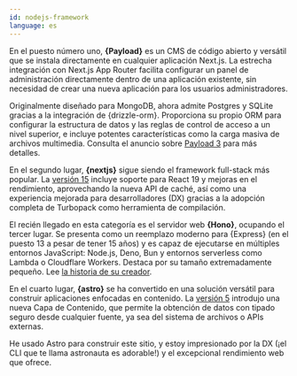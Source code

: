 ```yaml
---
id: nodejs-framework
language: es
---
```


En el puesto número uno, **{Payload}** es un CMS de código abierto y versátil que se instala directamente en cualquier aplicación Next.js. La estrecha integración con Next.js App Router facilita configurar un panel de administración directamente dentro de una aplicación existente, sin necesidad de crear una nueva aplicación para los usuarios administradores.

Originalmente diseñado para MongoDB, ahora admite Postgres y SQLite gracias a la integración de {drizzle-orm}. Proporciona su propio ORM para configurar la estructura de datos y las reglas de control de acceso a un nivel superior, e incluye potentes características como la carga masiva de archivos multimedia. Consulta el anuncio sobre [Payload 3](https://payloadcms.com/blog/payload-30-the-first-cms-that-installs-directly-into-any-nextjs-app) para más detalles.

En el segundo lugar, **{nextjs}** sigue siendo el framework full-stack más popular. La [versión 15](https://nextjs.org/blog/next-15) incluye soporte para React 19 y mejoras en el rendimiento, aprovechando la nueva API de caché, así como una experiencia mejorada para desarrolladores (DX) gracias a la adopción completa de Turbopack como herramienta de compilación.

El recién llegado en esta categoría es el servidor web **{Hono}**, ocupando el tercer lugar. Se presenta como un reemplazo moderno para {Express} (en el puesto 13 a pesar de tener 15 años) y es capaz de ejecutarse en múltiples entornos JavaScript: Node.js, Deno, Bun y entornos serverless como Lambda o Cloudflare Workers. Destaca por su tamaño extremadamente pequeño. Lee [la historia de su creador](https://blog.cloudflare.com/the-story-of-web-framework-hono-from-the-creator-of-hono/).

En el cuarto lugar, **{astro}** se ha convertido en una solución versátil para construir aplicaciones enfocadas en contenido. La [versión 5](https://astro.build/blog/astro-5/) introdujo una nueva Capa de Contenido, que permite la obtención de datos con tipado seguro desde cualquier fuente, ya sea del sistema de archivos o APIs externas.

He usado Astro para construir este sitio, y estoy impresionado por la DX (¡el CLI que te llama astronauta es adorable!) y el excepcional rendimiento web que ofrece.

